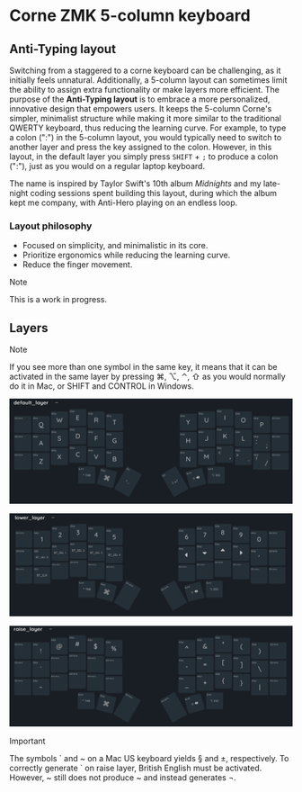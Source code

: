 <!--
- https://github.com/skydev-x/corne-zmk-5-column?tab=readme-ov-file
- https://github.com/wolfwood/glove80-zmk/tree/main
- https://github.com/minusfive/zmk-config


GRAVE and TILDE work fine for Mac U.S. default physical keyboard, but for Swiss french keyboard with US software layout they yield § and ±. British English needs to be activated to correctly yield GRAVE in layer 2 but TILDE still doesn't produce ~, but ¬.

TO DO:
- Use shift + numbers to yield ()!@#$%: Mejor no porque significaria cambiar de layer + shift + number position
    - shift + number position = ()!@#$%????
    - opt + N = ˜˜˜˜˜˜˜ 
- MIDNIGHTS MODE (RGB)
- design RGB modes with TS album names
-->

# Corne ZMK 5-column keyboard
## Anti-Typing layout

Switching from a staggered to a corne keyboard can be challenging, as it initially feels unnatural. Additionally, a 5-column layout can sometimes limit the ability to assign extra functionality or make layers more efficient. The purpose of the **Anti-Typing layout** is to embrace a more personalized, innovative design that empowers users. It keeps the 5-column Corne's simpler, minimalist structure while making it more similar to the traditional QWERTY keyboard, thus reducing the learning curve. For example, to type a colon (":") in the 5-column layout, you would typically need to switch to another layer and press the key assigned to the colon. However, in this layout, in the default layer you simply press `SHIFT` + `;` to produce a colon (":"), just as you would on a regular laptop keyboard.

<!--
the stories of 13 sleepless nights ...
-->

The name is inspired by Taylor Swift's 10th album *Midnights* and my late-night coding sessions spent building this layout, during which the album kept me company, with Anti-Hero playing on an endless loop.

### Layout philosophy
- Focused on simplicity, and minimalistic in its core.
- Prioritize ergonomics while reducing the learning curve.
- Reduce the finger movement.

> [!NOTE]
> This is a work in progress.

## Layers
> [!NOTE] 
> If you see more than one symbol in the same key, it means that it can be activated in the same layer by pressing ⌘, ⌥, ⌃, ⇧ as you would normally do it in Mac, or SHIFT and CONTROL in Windows.

![Default layer](images/default_layer.png)

![Lower layer](images/lower_layer.png)

![Raise layer](images/raise_layer.png)

> [!IMPORTANT]  
> The symbols \` and ~ on a Mac US keyboard yields § and ±, respectively. To correctly generate ` on raise layer, British English must be activated. However, ~ still does not produce ~ and instead generates ¬.

